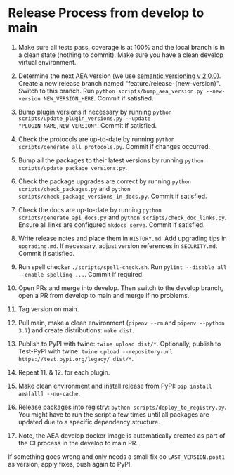 
# Release Process from develop to main

1. Make sure all tests pass, coverage is at 100% and the local branch is in a clean state (nothing to commit). Make sure you have a clean develop virtual environment.

2. Determine the next AEA version (we use [semantic versioning v 2.0.0][semver]). Create a new release branch named "feature/release-{new-version}". Switch to this branch. Run `python scripts/bump_aea_version.py --new-version NEW_VERSION_HERE`. Commit if satisfied.

3. Bump plugin versions if necessary by running `python scripts/update_plugin_versions.py --update "PLUGIN_NAME,NEW_VERSION"`. Commit if satisfied.

4. Check the protocols are up-to-date by running `python scripts/generate_all_protocols.py`. Commit if changes occurred.

5. Bump all the packages to their latest versions by running `python scripts/update_package_versions.py`.

6. Check the package upgrades are correct by running `python scripts/check_packages.py` and `python scripts/check_package_versions_in_docs.py`. Commit if satisfied.

7. Check the docs are up-to-date by running `python scripts/generate_api_docs.py` and `python scripts/check_doc_links.py`. Ensure all links are configured `mkdocs serve`. Commit if satisfied.

8. Write release notes and place them in `HISTORY.md`. Add upgrading tips in `upgrading.md`. If necessary, adjust version references in `SECURITY.md`. Commit if satisfied.

9. Run spell checker `./scripts/spell-check.sh`. Run `pylint --disable all --enable spelling ...`. Commit if required.

10. Open PRs and merge into develop. Then switch to the develop branch, open a PR from develop to main and merge if no problems.

11. Tag version on main.

12. Pull main, make a clean environment (`pipenv --rm` and `pipenv --python 3.7`) and create distributions: `make dist`.

13. Publish to PyPI with twine: `twine upload dist/*`. Optionally, publish to Test-PyPI with twine:
`twine upload --repository-url https://test.pypi.org/legacy/ dist/*`.

14. Repeat 11. & 12. for each plugin.

15. Make clean environment and install release from PyPI: `pip install aea[all] --no-cache`.

16. Release packages into registry: `python scripts/deploy_to_registry.py`. You might have to run the script a few times until all packages are updated due to a specific dependency structure.

17. Note, the AEA develop docker image is automatically created as part of the CI process in the develop to main PR.

If something goes wrong and only needs a small fix do `LAST_VERSION.post1` as version, apply fixes, push again to PyPI.

[semver]: https://semver.org/spec/v2.0.0.html